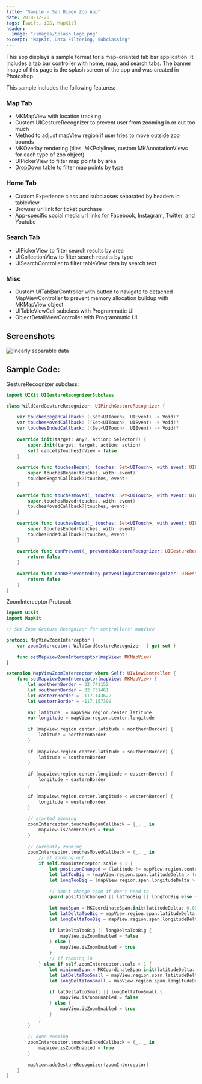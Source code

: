 ```yaml
---
title: "Sample - San Diego Zoo App"
date: 2018-12-20
tags: [swift, iOS, MapKit]
header:
  image: "/images/Splash Logo.png"
excerpt: "MapKit, Data Filtering, Subclassing"
---
```


This app displays a sample format for a map-oriented tab bar application. It includes a tab bar controller with home, map, and search tabs. The banner image of this page is the splash screen of the app and was created in Photoshop.

This sample includes the following features:

### Map Tab

* MKMapView with location tracking
* Custom UIGestureRecognizer to prevent user from zooming in or out too much
* Method to adjust mapView region if user tries to move outside zoo bounds
* MKOverlay rendering (tiles, MKPolylines, custom MKAnnotationViews for each type of zoo object)
* UIPickerView to filter map points by area
* [DropDown](https://github.com/AssistoLab/DropDown) table to filter map points by type

### Home Tab

* Custom Experience class and subclasses separated by headers in tableView
* Browser url link for ticket purchase
* App-specific social media url links for Facebook, Instagram, Twitter, and Youtube

### Search Tab

* UIPickerView to filter search results by area
* UICollectionView to filter search results by type
* UISearchController to filter tableView data by search text

### Misc

* Custom UITabBarController with button to navigate to detached MapViewController to prevent memory allocation buildup with MKMapView object
* UITableViewCell subclass with Programmatic UI
* ObjectDetailViewController with Programmatic UI

## Screenshots

<img src="{{ site.url }}{{ site.baseurl }}/images/zoo-screenshots.png" alt="linearly separable data">

## Sample Code:

GestureRecognizer subclass:

```swift
import UIKit.UIGestureRecognizerSubclass

class WildCardGestureRecognizer: UIPinchGestureRecognizer {
    
    var touchesBeganCallback: ((Set<UITouch>, UIEvent) -> Void)?
    var touchesMovedCallback: ((Set<UITouch>, UIEvent) -> Void)?
    var touchesEndedCallback: ((Set<UITouch>, UIEvent) -> Void)?
    
    override init(target: Any?, action: Selector?) {
        super.init(target: target, action: action)
        self.cancelsTouchesInView = false
    }
    
    override func touchesBegan(_ touches: Set<UITouch>, with event: UIEvent) {
        super.touchesBegan(touches, with: event)
        touchesBeganCallback?(touches, event)
    }
    
    override func touchesMoved(_ touches: Set<UITouch>, with event: UIEvent) {
        super.touchesMoved(touches, with: event)
        touchesMovedCallback?(touches, event)
    }
    
    override func touchesEnded(_ touches: Set<UITouch>, with event: UIEvent) {
        super.touchesEnded(touches, with: event)
        touchesEndedCallback?(touches, event)
    }
    
    override func canPrevent(_ preventedGestureRecognizer: UIGestureRecognizer) -> Bool {
        return false
    }
    
    override func canBePrevented(by preventingGestureRecognizer: UIGestureRecognizer) -> Bool {
        return false
    }
}
```

ZoomInterceptor Protocol:

```swift
import UIKit
import MapKit

// Set Zoom Gesture Recognizer for controllers' mapView

protocol MapViewZoomInterceptor {
    var zoomInterceptor: WildCardGestureRecognizer! { get set }
    
    func setMapViewZoomInterceptor(mapView: MKMapView)
}

extension MapViewZoomInterceptor where Self: UIViewController {
    func setMapViewZoomInterceptor(mapView: MKMapView) {
        let northernBorder = 32.741152
        let southernBorder = 32.731461
        let easternBorder = -117.143622
        let westernBorder = -117.157399
        
        var latitude  = mapView.region.center.latitude
        var longitude = mapView.region.center.longitude
        
        if (mapView.region.center.latitude > northernBorder) {
            latitude = northernBorder
        }
        
        if (mapView.region.center.latitude < southernBorder) {
            latitude = southernBorder
        }
        
        if (mapView.region.center.longitude > easternBorder) {
            longitude = easternBorder
        }
        
        if (mapView.region.center.longitude < westernBorder) {
            longitude = westernBorder
        }
        
        // started zooming
        zoomInterceptor.touchesBeganCallback = {_, _ in
            mapView.isZoomEnabled = true
        }
        
        // currently zooming
        zoomInterceptor.touchesMovedCallback = {_, _ in
            // if zooming out
            if self.zoomInterceptor.scale < 1 {
                let positionChanged = (latitude != mapView.region.center.latitude || longitude != mapView.region.center.longitude)
                let latTooBig = (mapView.region.span.latitudeDelta > (northernBorder - southernBorder))
                let longTooBig = (mapView.region.span.longitudeDelta > (easternBorder - westernBorder))
                
                // don't change zoom if don't need to
                guard positionChanged || latTooBig || longTooBig else { return }
                
                let maxSpan = MKCoordinateSpan.init(latitudeDelta: 0.007, longitudeDelta: 0.007)
                let latDeltaTooBig = mapView.region.span.latitudeDelta > maxSpan.latitudeDelta
                let longDeltaTooBig = mapView.region.span.longitudeDelta > maxSpan.longitudeDelta
                
                if latDeltaTooBig || longDeltaTooBig {
                    mapView.isZoomEnabled = false
                } else {
                    mapView.isZoomEnabled = true
                }
                // if zooming in
            } else if self.zoomInterceptor.scale > 1 {
                let minimumSpan = MKCoordinateSpan.init(latitudeDelta: 0.002, longitudeDelta: 0.002)
                let latDeltaTooSmall = mapView.region.span.latitudeDelta < minimumSpan.latitudeDelta
                let longDeltaTooSmall = mapView.region.span.longitudeDelta < minimumSpan.longitudeDelta
                
                if latDeltaTooSmall || longDeltaTooSmall {
                    mapView.isZoomEnabled = false
                } else {
                    mapView.isZoomEnabled = true
                }
            }
        }
        
        // done zooming
        zoomInterceptor.touchesEndedCallback = {_, _ in
            mapView.isZoomEnabled = true
        }
        
        mapView.addGestureRecognizer(zoomInterceptor)
    }
}
```
